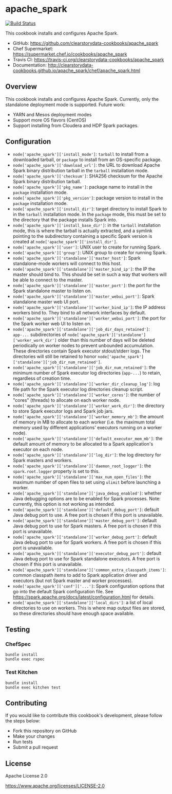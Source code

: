 # apache_spark

[![Build Status](https://travis-ci.org/clearstorydata-cookbooks/apache_spark.svg?branch=master)](https://travis-ci.org/clearstorydata-cookbooks/apache_spark)

This cookbook installs and configures Apache Spark.

* GitHub: https://github.com/clearstorydata-cookbooks/apache_spark
* Chef Supermarket: https://supermarket.chef.io/cookbooks/apache_spark
* Travis CI: https://travis-ci.org/clearstorydata-cookbooks/apache_spark
* Documentation: http://clearstorydata-cookbooks.github.io/apache_spark/chef/apache_spark.html

## Overview

This cookbook installs and configures Apache Spark. Currently, only the standalone deployment mode
is supported. Future work:

  * YARN and Mesos deployment modes
  * Support more OS flavors (CentOS)
  * Support installing from Cloudera and HDP Spark packages.

## Configuration

* `node['apache_spark']['install_mode']`: `tarball` to install from a downloaded tarball,
  or `package` to install from an OS-specific package.
* `node['apache_spark']['download_url']`: the URL to download Apache Spark binary distribution
  tarball in the `tarball` installation mode.
* `node['apache_spark']['checksum']`: SHA256 checksum for the Apache Spark binary distribution
  tarball.
* `node['apache_spark']['pkg_name']`: package name to install in the `package` installation mode.
* `node['apache_spark']['pkg_version']`: package version to install in the `package` installation
  mode.
* `node['apache_spark']['install_dir']`: target directory to install Spark to in the `tarball`
  installation mode. In the `package` mode, this must be set to the directory that the package
  installs Spark into.
* `node['apache_spark']['install_base_dir']`: in the `tarball` installation mode, this is where
  the tarball is actually extracted, and a symlink pointing to the subdirectory containing a
  specific Spark version is created at `node['apache_spark']['install_dir']`.
* `node['apache_spark']['user']`: UNIX user to create for running Spark.
* `node['apache_spark']['group']`: UNIX group to create for running Spark.
* `node['apache_spark']['standalone']['master_host']`: Spark standalone-mode workers will connect to
  this host.
* `node['apache_spark']['standalone']['master_bind_ip']`: the IP the master should bind to. This
  should be set in such a way that workers will be able to connect to the master.
* `node['apache_spark']['standalone']['master_port']`: the port for the Spark standalone master to
  listen on.
* `node['apache_spark']['standalone']['master_webui_port']`: Spark standalone master web UI port.
* `node['apache_spark']['standalone']['worker_bind_ip']`: the IP address workers bind to.
  They bind to all network interfaces by default.
* `node['apache_spark']['standalone']['worker_webui_port']`: the port for the Spark worker web UI
  to listen on.
* `node['apache_spark']['standalone']['job_dir_days_retained']`: `app-...` subdirectories of
  `node['apache_spark']['standalone']['worker_work_dir']` older than this number of days will be
  deleted periodically on worker nodes to prevent unbounded accumulation. These directories contain
  Spark executor stdout/stderr logs. The directories will still be retained to honor
  `node['apache_spark']['standalone']['job_dir_num_retained']`.
* `node['apache_spark']['standalone']['job_dir_num_retained']`: the minimum number of Spark
  executor log directories (`app-...`) to retain, regardless of creation time.
* `node['apache_spark']['standalone']['worker_dir_cleanup_log']`: log file path for the Spark
  executor log directories cleanup script.
* `node['apache_spark']['standalone']['worker_cores']`: the number of "cores" (threads) to allocate
  on each worker node.
* `node['apache_spark']['standalone']['worker_work_dir']`: the directory to store Spark
  executor logs and Spark job jars.
* `node['apache_spark']['standalone']['worker_memory_mb']`: the amount of memory in MB to allocate
  to each worker (i.e. the maximum total memory used by different applications' executors running
  on a worker node).
* `node['apache_spark']['standalone']['default_executor_mem_mb']`: the default amount of memory
  to be allocated to a Spark application's executor on each node.
* `node['apache_spark']['standalone']['log_dir']`: the log directory for Spark masters and workers.
* `node['apache_spark']['standalone']['daemon_root_logger']`: the `spark.root.logger` property
  is set to this.
* `node['apache_spark']['standalone']['max_num_open_files']`: the maximum number of open files to
  set using `ulimit` before launching a worker.
* `node['apache_spark']['standalone']['java_debug_enabled']`: whether Java debugging options are
  to be enabled for Spark processes. Note: currently, this option is not working as intended.
* `node['apache_spark']['standalone']['default_debug_port']`: default Java debug port to use.
  A free port is chosen if this port is unavailable.
* `node['apache_spark']['standalone']['master_debug_port']`: default Java debug port to use for
  Spark masters. A free port is chosen if this port is unavailable.
* `node['apache_spark']['standalone']['worker_debug_port']`: default Java debug port to use for
  Spark workers. A free port is chosen if this port is unavailable.
* `node['apache_spark']['standalone']['executor_debug_port']`: default Java debug port to use for
  Spark standalone executors. A free port is chosen if this port is unavailable.
* `node['apache_spark']['standalone']['common_extra_classpath_items']`: common classpath items to
  add to Spark application driver and executors (but not Spark master and worker processes).
* `node['apache_spark']['conf']['...']`: Spark configuration options that go into the default
  Spark configuration file. See https://spark.apache.org/docs/latest/configuration.html for details.
* `node['apache_spark']['standalone']['local_dirs']`: a list of local directories to use on workers.
  This is where map output files are stored, so these directories should have enough space
  available.

## Testing

### ChefSpec

```
bundle install
bundle exec rspec
```

### Test Kitchen

```
bundle install
bundle exec kitchen test
```

## Contributing

If you would like to contribute this cookbook's development, please follow the steps below:

* Fork this repository on GitHub
* Make your changes
* Run tests
* Submit a pull request

## License

Apache License 2.0

https://www.apache.org/licenses/LICENSE-2.0
